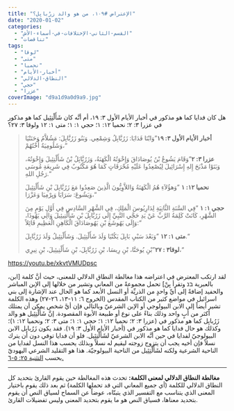 ```yaml
---
title: "الإعتراض #١٠٩، من هو والد زرُبابِل؟"
date: "2020-01-02"
categories: 
  - "القسم-الثاني-الإختلافات-في-أسماء-الأش"
  - "تناقضات"
tags: 
  - "لوقا"
  - "متى"
  - "نحميا"
  - "أخبار-الأيام"
  - "النطاق-الدلالي"
  - "حجي"
  - "عزرا"
coverImage: "d9a1d9a0d9a9.jpg"
---
```


هل كان فدايا كما هو مذكور في أخبار الأيام الأول ٣: ١٩، أم أنَّه كان شَأَلْتِئِيل كما هو مذكور في عزرا ٣: ٢؛ نحميا ١٢: ١؛ حجي ١: ١؛ متى ١: ١٢ ولوقا ٣: ٢٧؟

> **أخبار الأيام الأول ٣: ١٩**”وَابْنَا فَدَايَا: زَرُبَّابِلُ وَشِمْعِي. وَبَنُو زَرُبَّابِلَ: مَشُلاَّمُ وَحَنَنْيَا وَشَلُومِيَةُ أُخْتُهُمْ،“
> 
> **عزرا ٣: ٢**”وَقَامَ يَشُوعُ بْنُ يُوصَادَاقَ وَإِخْوَتُهُ الْكَهَنَةُ، وَزَرُبَّابَِلُ بْنُ شَأَلْتِئِيلَ وَإِخْوَتُهُ، وَبَنَوْا مَذْبَحَ إِلهِ إِسْرَائِيلَ لِيُصْعِدُوا عَلَيْهِ مُحْرَقَاتٍ كَمَا هُوَ مَكْتُوبٌ فِي شَرِيعَةِ مُوسَى رَجُلِ اللهِ.“
> 
> **نحميا ١٢: ١** ”وَهؤُلاَءِ هُمُ الْكَهَنَةُ وَاللاَّوِيُّونَ الَّذِينَ صَعِدُوا مَعَ زَرُبَّابِلَ بْنِ شَأَلْتِئِيلَ وَيَشُوعَ: سَرَايَا وَيِرْمِيَا وَعَزْرَا،“
> 
> **حجي ١: ١** ”فِي السَّنَةِ الثَّانِيَةِ لِدَارِيُوسَ الْمَلِكِ، فِي الشَّهْرِ السَّادِسِ فِي أَوَّلِ يَوْمٍ مِنَ الشَّهْرِ، كَانَتْ كَلِمَةُ الرَّبِّ عَنْ يَدِ حَجَّي النَّبِيِّ إِلَى زَرُبَّابِلَ بْنِ شَأَلْتِيئِيلَ وَالِي يَهُوذَا، وَإِلَى يَهُوشَعَ بْنِ يَهُوصَادَاقَ الْكَاهِنِ الْعَظِيمِ قَائِلاً:“
> 
> **متى ١: ١٢** ”وَبَعْدَ سَبْيِ بَابِلَ يَكُنْيَا وَلَدَ شَأَلْتِئِيلَ. وَشَأَلْتِئِيلُ وَلَدَ زَرُبَّابِلَ.“
> 
> **لوقا٣ : ٢٧**”بْنِ يُوحَنَّا، بْنِ رِيسَا، بْنِ زَرُبَّابِلَ، بْنِ شَأَلْتِيئِيلَ، بْنِ نِيرِي،“

https://youtu.be/xkvtVMUDpsc

لقد ارتكب المعترض في اعتراضه هذا مغالطة النطاق الدلالي للمعنى، حيث أنَّ كلمة \[ابن، بالعبرية בנ وتقرأ بِنْ\] تحمل مجموعةً من المعاني وتشير من خلالها إلى الإبن المباشر والحفيد إضافةً إلى أيِّ واحدٍ من الذريِّة أو النسل الأبعد كما هو الحال عند الإشارة إلى بني اسرائيل في مواضع كثير من الكتاب المقدس (الخروج ٦: ١١-١٣، ٢٦-٢٧) وهذه الكلمة تشير أيضاً إلى الابن البيولوجي أو الإبن الشرعيّ وبالتالي فإن أيَّ شخص يمكن أن يمتلك أكثر من أبٍ واحد وذلك بناءً على نوع أو طبيعة الأبوة المقصودة. إنَّ شَأَلْتِئِيل هو والد زَرُبابِل كما هو مذكور في (عزرا ٣: ٢؛ نحميا ١٢: ١؛ حجي ١: ١؛ متى ٣: ٢؛ ونحميا ١٢: ١)؛ وكذلك هو حال فدايا كما هو مذكور في (أخبار الأيام الأول ٣: ١٩). فقد يكون زَرُبابِل الابن البيولوجيّ لفدايا في حين أنَّه الابن الشرعيّ لشَأَلْتِئِيل. فلو أن فدايا توفي دون أن يترك نسلاً فإن أخيه يجب أن يتزوج زوجته ليقيم له نسلاً وبذلك يحسب هذا النسل لفدايا من الناحية الشرعية ولكنه لشَأَلْتِئِيل من الناحية البيولوجيّة. هذا هو التقليد الشرعي اليهوديّ بحسب [التثنية ٢٥: ٥-٦.](https://biblia.com/books/ar-vandyke/Dt25.5-6)

* * *

**مغالطة النطاق الدلالي لمعنى الكلمة:** تحدث هذه المغالطة حين يقوم القارئ بتحديد كل النطاق الدلالي للكلمة (أي جميع المعاني التي قد تحملها الكلمة) ثم بعد ذلك يقوم باختيار المعنى الذي يتناسب مع التفسير الذي يتبنّاه، عوضاً عن السماح لسياق النص أن يقوم بتحديد معناها، فسياق النص هو ما يقوم بتحديد المعنى وليس تفضيلات القارئ.
